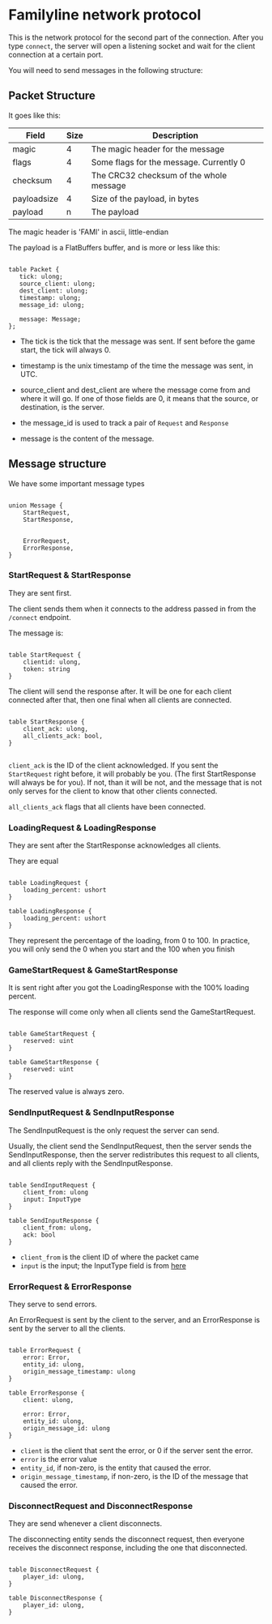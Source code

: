 # Familyline network protocol

This is the network protocol for the second part of the connection.
After you type `connect`, the server will open a listening socket and
wait for the client connection at a certain port.

You will need to send messages in the following structure:

## Packet Structure

It goes like this:

| Field        | Size | Description                               |
| ------------ | ---- | ----------------------------------------- |
| magic        | 4    | The magic header for the message          |
| flags        | 4    | Some flags for the message. Currently 0   |
| checksum     | 4    | The CRC32 checksum of the whole message   |
| payloadsize  | 4    | Size of the payload, in bytes             |
| payload      | n    | The payload                               |

The magic header is 'FAMI' in ascii, little-endian

The payload is a FlatBuffers buffer, and is more or less like this:

```flatbuffers

table Packet {
   tick: ulong;
   source_client: ulong;
   dest_client: ulong;
   timestamp: ulong;
   message_id: ulong;

   message: Message;
};

```

 - The tick is the tick that the message was sent. If sent before the
   game start, the tick will always 0.

 - timestamp is the unix timestamp of the time the message was sent, in
   UTC.

 - source\_client and dest\_client are where the message come from and
   where it will go. If one of those fields are 0, it means that the
   source, or destination, is the server.

 - the message_id is used to track a pair of `Request` and `Response`


 - message is the content of the message.


## Message structure

We have some important message types

```flatbuffers

union Message {
    StartRequest,
    StartResponse,


    ErrorRequest,
    ErrorResponse,
}

```

### StartRequest & StartResponse

They are sent first.

The client sends them when it connects to the address passed in from
the `/connect` endpoint.

The message is:

```flatbuffers

table StartRequest {
    clientid: ulong,
    token: string
}

```

The client will send the response after. It will be one for each
client connected after that, then one final when all clients are
connected.

```flatbuffers

table StartResponse {
    client_ack: ulong,
    all_clients_ack: bool,
}


```

`client_ack` is the ID of the client acknowledged. If you sent the
`StartRequest` right before, it will probably be you. (The first
StartResponse will always be for you). If not, than it will be not,
and the message that is not only serves for the client to know that
other clients connected.

`all_clients_ack` flags that all clients have been connected.


### LoadingRequest & LoadingResponse

They are sent after the StartResponse acknowledges all clients.

They are equal

```flatbuffers

table LoadingRequest {
    loading_percent: ushort
}

table LoadingResponse {
    loading_percent: ushort
}

```

They represent the percentage of the loading, from 0 to 100. In
practice, you will only send the 0 when you start and the 100 when you finish

### GameStartRequest & GameStartResponse

It is sent right after you got the LoadingResponse with the 100%
loading percent.

The response will come only when all clients send the
GameStartRequest.

```flatbuffers

table GameStartRequest {
    reserved: uint
}

table GameStartResponse {
    reserved: uint
}

```

The reserved value is always zero.


### SendInputRequest & SendInputResponse

The SendInputRequest is the only request the server can send.

Usually, the client send the SendInputRequest, then the server sends
the SendInputResponse, then the server redistributes this request to
all clients, and all clients reply with the SendInputResponse.

```flatbuffers

table SendInputRequest {
    client_from: ulong
    input: InputType
}

table SendInputResponse {
    client_from: ulong,
    ack: bool
}

```
 
  - `client_from` is the client ID of where the packet came
  - `input` is the input; the InputType field is from [here](https://github.com/arthurmco/familyline/blob/master/src/common/input_serialize.fbs)




### ErrorRequest & ErrorResponse

They serve to send errors.

An ErrorRequest is sent by the client to the server, and an
ErrorResponse is sent by the server to all the clients.

```flatbuffers

table ErrorRequest {
    error: Error,
    entity_id: ulong,
    origin_message_timestamp: ulong    
}

table ErrorResponse {
    client: ulong,

    error: Error,
    entity_id: ulong,
    origin_message_id: ulong    
}

```

 - `client` is the client that sent the error, or 0 if the server sent
   the error.
 - `error` is the error value
 - `entity_id`, if non-zero, is the entity that caused the error.
 - `origin_message_timestamp`, if non-zero, is the ID of the
   message that caused the error.


### DisconnectRequest and DisconnectResponse

They are send whenever a client disconnects.

The disconnecting entity sends the disconnect request, then everyone
receives the disconnect response, including the one that disconnected.

```flatbuffers

table DisconnectRequest {
    player_id: ulong,
}

table DisconnectResponse {
    player_id: ulong,
}

```
